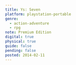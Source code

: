 ```yaml
---
title: Ys: Seven
platform: playstation-portable
genre:
  - action-adventure
  - rpg
note: Premium Edition
digital: true
physical: true
guide: false
pending: false
posted: 2014-02-11
---
```

